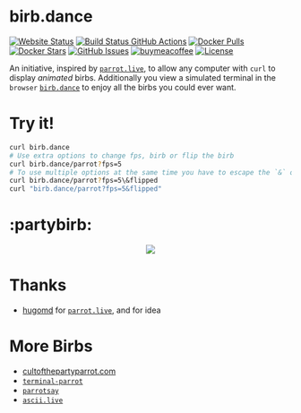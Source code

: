 # birb.dance
[![Website Status](https://uptime.bleiler.dev/api/badge/41/uptime?labelPrefix=Demo+)](https://birb.dance)
[![Build Status GitHub Actions](https://img.shields.io/github/actions/workflow/status/nicobleiler/birb.dance/docker-publish.yml.svg)](https://github.com/nicobleiler/birb.dance/actions/workflows/docker-publish.yml)
[![Docker Pulls](https://img.shields.io/docker/pulls/nicobleiler/birb.dance.svg)](https://hub.docker.com/r/nicobleiler/birb.dance)
[![Docker Stars](https://img.shields.io/docker/stars/nicobleiler/birb.dance.svg?maxAge=2592000)](https://hub.docker.com/r/nicobleiler/birb.dance/)
[![GitHub Issues](https://img.shields.io/github/issues-raw/nicobleiler/birb.dance.svg)](https://github.com/nicobleiler/birb.dance/issues)
[![buymeacoffee](https://img.shields.io/badge/Donate-Buy%20me%20a%20coffee-orange.svg)](https://www.buymeacoffee.com/nicobleiler)
[![License](https://img.shields.io/badge/license-MIT-blue.svg)](https://github.com/nicobleiler/birb.dance/blob/master/LICENSE.md)

An initiative, inspired by [`parrot.live`](https://github.com/hugomd/parrot.live), to allow any computer with `curl` to display _animated_ birbs.
Additionally you view a simulated terminal in the `browser` [`birb.dance`](https://birb.dance) to enjoy all the birbs you could ever want.

# Try it!
```bash
curl birb.dance
# Use extra options to change fps, birb or flip the birb
curl birb.dance/parrot?fps=5
# To use multiple options at the same time you have to escape the `&` or put the whole url in quotes
curl birb.dance/parrot?fps=5\&flipped
curl "birb.dance/parrot?fps=5&flipped"
```

# :partybirb:
<div align="center">
  <img src='https://media.giphy.com/media/v1.Y2lkPTc5MGI3NjExMmVoMnVrNHVieHBtYjRhcjVsODJ5YjFyZXdwczJrcGVuN2F4NDMyOSZlcD12MV9pbnRlcm5hbF9naWZfYnlfaWQmY3Q9Zw/v9wpxJDQ2LPq52OMlJ/giphy.gif' />
</div>

# Thanks
* [hugomd](https://github.com/hugomd) for [`parrot.live`](https://github.com/hugomd/parrot.live), and for idea

# More Birbs
* [cultofthepartyparrot.com](http://cultofthepartyparrot.com/)
* [`terminal-parrot`](https://github.com/jmhobbs/terminal-parrot)
* [`parrotsay`](https://github.com/matheuss/parrotsay)
* [`ascii.live`](https://github.com/hugomd/ascii.live)
